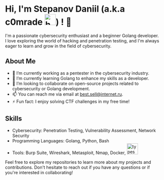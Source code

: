 # Hi, I'm Stepanov Daniil (a.k.a c0mrade <img src="https://www.svgrepo.com/show/493162/hacker.svg" width="36" height="36" alt="hacker" />) ! 👋

I'm a passionate cybersecurity enthusiast and a beginner Golang developer. I love exploring the world of hacking and penetration testing, and I'm always eager to learn and grow in the field of cybersecurity.

## About Me

- 🔭 I’m currently working as a pentester in the cybersecurity industry.
- 🌱 I’m currently learning Golang to enhance my skills as a developer.
- 👯 I’m looking to collaborate on open-source projects related to cybersecurity or Golang development.
- 📫 You can reach me via email at [best.sell@internet.ru](mailto:best.sell@internet.ru).
- ⚡ Fun fact: I enjoy solving CTF challenges in my free time!

## Skills

- Cybersecurity: Penetration Testing, Vulnerability Assessment, Network Security
- Programming Languages: Golang, Python, Bash
- Tools: Burp Suite, Wireshark, Metasploit, Nmap, Docker, <img src="https://i.ibb.co/r0W7x4N/Type-Script.png" width="36" height="36" alt="typescript" />


Feel free to explore my repositories to learn more about my projects and contributions. Don't hesitate to reach out if you have any questions or if you're interested in collaborating!
